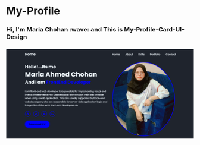 ﻿# My-Profile
<h3>Hi, I'm Maria Chohan :wave: and This is My-Profile-Card-UI-Design<h3>

![logo](https://github.com/MariaAhmedChohan/My-portfolio/blob/main/image/My-portfolio-img.png)
